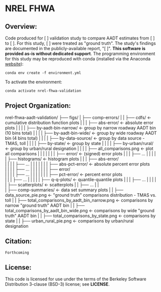 # NREL FHWA 

## Overview:  
Code produced for [     ] validation study to compare AADT estimates from [      ] to [      ]. For this study, [     ] were treated as "ground truth". The study's findings are documented in the publicly-available report, "[    ]". **This software is provided as-is without dedicated support**. The programming environment for this study may be reproduced with conda (installed via the Anaconda [website](https://docs.anaconda.com/anaconda/install/)):

`conda env create -f environment.yml`

To activate the environment:  
  
`conda activate nrel-fhwa-validation`

## Project Organization:  
  
nrel-fhwa-aadt-validation/
├── figs/
|   ├── comp-errors/
|   |   ├── cdfs/                                     <- cumulative distribution function plots
|   |   |   ├── abs-error/                            <- absolute error plots
|   |   |   |   ├── by-aadt-bin-narrow/               <- group by narrow roadway AADT bin (10 bins total)
|   |   |   |   ├── by-aadt-bin-wide/                 <- group by wide roadway AADT bin (4 bins total)
|   |   |   |   ├── by-data-source/                   <- group by data source - TMAS, toll
|   |   |   |   ├── by-state/                         <- group by state
|   |   |   |   ├── by-urban/rural/                   <- group by urban/rural designation
|   |   |   |   ├── all_comparisons.png               <- plot all comparisons
|   |   |   |
|   |   |   ├── error/                                <- (signed) error plots
|   |   |       ├── ...
|   |   |
|   |   ├── histograms/                               <- histogram plots
|   |   |   ├── abs-error/    
|   |   |   |   ├── ...
|   |   |   |
|   |   |   ├── abs-pct-error/                        <- absolute percent error plots  
|   |   |   |   ├── ...
|   |   |   |
|   |   |   ├── error/                     
|   |   |   |   ├── ...
|   |   |   |
|   |   |   ├── pct-error/                            <- percent error plots  
|   |   |       ├── ...
|   |   |
|   |   ├── q-q-plots/                                <- quantile-quantile plots
|   |   |   ├── ...
|   |   |
|   |   ├── scatterplots/                             <- scatterplots
|   |       ├── ...
|   |   
|   ├── comp-summaries/                               <- data set summary plots
|   |   ├── data_source_pie.png                       <- "ground truth" comparisons distribution - TMAS vs. toll
|   |   ├── total_comparisons_by_aadt_bin_narrow.png  <- comparisons by narrow "ground truth" AADT bin
|   |   ├── total_comparisons_by_aadt_bin_wide.png    <- comparisons by wide "ground truth" AADT bin
|   |   ├── total_comparisons_by_state.png            <- comparisons by state
|   |   ├── urban_rural_pie.png                       <- comparisons by urban/rural designation

## Citation:  
`Forthcoming`  
  
## License:  
This code is licensed for use under the terms of the Berkeley Software Distribution 3-clause (BSD-3) license; see **LICENSE**.